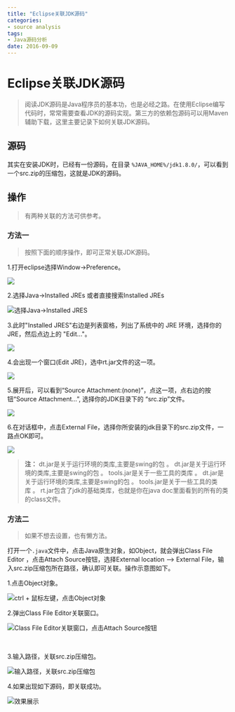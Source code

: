 ```yaml
---
title: "Eclipse关联JDK源码"
categories: 
- source analysis
tags: 
- Java源码分析
date: 2016-09-09
---
```



#  Eclipse关联JDK源码

>阅读JDK源码是Java程序员的基本功，也是必经之路。在使用Eclipse编写代码时，常常需要查看JDK的源码实现。第三方的依赖包源码可以用Maven辅助下载，这里主要记录下如何关联JDK源码。

## 源码

其实在安装JDK时，已经有一份源码，在目录 `%JAVA_HOME%/jdk1.8.0/`，可以看到一个src.zip的压缩包，这就是JDK的源码。

## 操作

> 有两种关联的方法可供参考。

### 方法一

> 按照下面的顺序操作，即可正常关联JDK源码。

1.打开eclipse选择Window->Preference。

![](http://opesdt6ii.bkt.clouddn.com/17-9-19/6641968.jpg)

2.选择Java->Installed JREs 或者直接搜索Installed JREs

![选择Java->Installed JRES](http://opesdt6ii.bkt.clouddn.com/17-9-19/50293672.jpg)

3.此时"Installed JRES"右边是列表窗格，列出了系统中的 JRE 环境，选择你的JRE，然后点边上的 "Edit..."。

![](http://opesdt6ii.bkt.clouddn.com/17-9-19/69568829.jpg)

4.会出现一个窗口(Edit JRE)，选中rt.jar文件的这一项。 

![](http://opesdt6ii.bkt.clouddn.com/17-9-19/94728886.jpg)

5.展开后，可以看到“Source Attachment:(none)”，点这一项，点右边的按钮“Source Attachment...”, 选择你的JDK目录下的 “src.zip”文件。

![](http://opesdt6ii.bkt.clouddn.com/17-9-19/9559503.jpg)

6.在对话框中，点击External File，选择你所安装的jdk目录下的src.zip文件，一路点OK即可。

![](http://opesdt6ii.bkt.clouddn.com/17-9-19/92255501.jpg)

> **注：**
> dt.jar是关于运行环境的类库,主要是swing的包 。
> dt.jar是关于运行环境的类库,主要是swing的包 。
> tools.jar是关于一些工具的类库 。
> dt.jar是关于运行环境的类库,主要是swing的包 。
> tools.jar是关于一些工具的类库 。
> rt.jar包含了jdk的基础类库，也就是你在java doc里面看到的所有的类的class文件。

### 方法二

> 如果不想去设置，也有懒方法。

打开一个`.java`文件中，点击Java原生对象，如Object，就会弹出Class File Editor ，点击Attach Source按钮，选择External location --> External File，输入src.zip压缩包所在路径，确认即可关联。操作示意图如下。

1.点击Object对象。

   ![ctrl + 鼠标左键，点击Object对象](http://upload-images.jianshu.io/upload_images/51561-acf984a9692a56b2.png?imageMogr2/auto-orient/strip%7CimageView2/2/w/1240)


2.弹出Class File Editor关联窗口。

   ![Class File Editor关联窗口，点击Attach Source按钮](http://upload-images.jianshu.io/upload_images/51561-07c77fa3ecf216dd.png?imageMogr2/auto-orient/strip%7CimageView2/2/w/1240)

   ​

3.输入路径，关联src.zip压缩包。

   ![输入路径，关联src.zip压缩包](http://upload-images.jianshu.io/upload_images/51561-a4f810b653d86312.png?imageMogr2/auto-orient/strip%7CimageView2/2/w/1240)


4.如果出现如下源码，即关联成功。


![效果展示](http://upload-images.jianshu.io/upload_images/51561-e4a691ff5c42fb9e.png?imageMogr2/auto-orient/strip%7CimageView2/2/w/1240)
